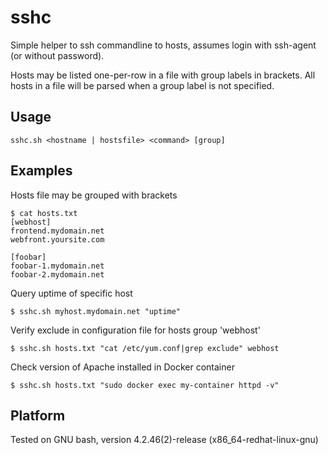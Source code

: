 # sshc
Simple helper to ssh commandline to hosts, assumes login with ssh-agent (or without password).

Hosts may be listed one-per-row in a file with group labels in brackets. All hosts in a file will be parsed when a group label is not specified.

## Usage
```
sshc.sh <hostname | hostsfile> <command> [group]
```

## Examples
Hosts file may be grouped with brackets

```
$ cat hosts.txt
[webhost]
frontend.mydomain.net
webfront.yoursite.com

[foobar]
foobar-1.mydomain.net
foobar-2.mydomain.net
```

Query uptime of specific host

```
$ sshc.sh myhost.mydomain.net "uptime"
```

Verify exclude in configuration file for hosts group 'webhost'

```
$ sshc.sh hosts.txt "cat /etc/yum.conf|grep exclude" webhost
```

Check version of Apache installed in Docker container

```
$ sshc.sh hosts.txt "sudo docker exec my-container httpd -v"

```

## Platform
Tested on GNU bash, version 4.2.46(2)-release (x86_64-redhat-linux-gnu)
